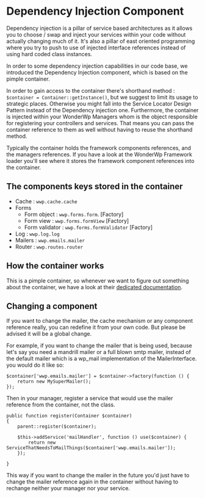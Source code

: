 # Dependency Injection Component

Dependency injection is a pillar of service based architectures as it allows you to choose / swap and inject your services within your code without actually changing much of it. It's also a pillar of east oriented programming where you try to push to use of injected interface references instead of using hard coded class instances.

In order to some dependency injection capabilities in our code base, we introduced the Dependency Injection component, which is based on the pimple container.

In order to gain access to the container there's shorthand method : `$container = Container::getInstance()`, but we suggest to limit its usage to strategic places. Otherwise you might fall into the Service Locator Design Pattern instead of the Dependency injection one. Furthermore, the container is injected within your WonderWp Managers whom is the object responsible for registering your controllers and services. That means you can pass the container reference to them as well without having to reuse the shorthand method.

Typically the container holds the framework components references, and the managers references. If you have a look at the WonderWp Framework loader you'll see where it stores the framework component references into the container.

## The components keys stored in the container

- Cache : `wwp.cache.cache`
- Forms
	- Form object : `wwp.forms.form`. [Factory]
	- Form view : `wwp.forms.formView` [Factory]
	- Form validator : `wwp.forms.formValidator` [Factory]
- Log : `wwp.log.log`
- Mailers : `wwp.emails.mailer`	
- Router : `wwp.routes.router`

## How the container works

This is a pimple container, so whenever we want to figure out something about the container, we have a look at their [dedicated documentation](https://pimple.symfony.com/).

## Changing a component

If you want to change the mailer, the cache mechanism or any component reference really, you can redefine it from your own code. But please be advised it will be a global change.

For example, if you want to change the mailer that is being used, because let's say you need a mandrill mailer or a full blown smtp mailer, instead of the default mailer which is a wp_mail implementation of the MailerInterface. you would do it like so:

```
$container['wwp.emails.mailer'] = $container->factory(function () {
    return new MySuperMailer();
});
```

Then in your manager, register a service that would use the mailer reference from the container, not the class.

```
public function register(Container $container)
{
    parent::register($container);
    
    $this->addService('mailHandler', function () use($container) {
        return new ServiceThatNeedsToMailThings($container['wwp.emails.mailer']);
    });    
    
}
```

This way if you want to change the mailer in the future you'd just have to change the mailer reference again in the container without having to rechange neither your manager nor your service.